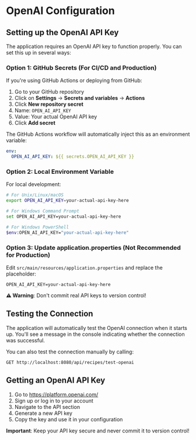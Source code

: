 # OpenAI Configuration

## Setting up the OpenAI API Key

The application requires an OpenAI API key to function properly. You can set this up in several ways:

### Option 1: GitHub Secrets (For CI/CD and Production)
If you're using GitHub Actions or deploying from GitHub:

1. Go to your GitHub repository
2. Click on **Settings** → **Secrets and variables** → **Actions**
3. Click **New repository secret**
4. Name: `OPEN_AI_API_KEY`
5. Value: Your actual OpenAI API key
6. Click **Add secret**

The GitHub Actions workflow will automatically inject this as an environment variable:
```yaml
env:
  OPEN_AI_API_KEY: ${{ secrets.OPEN_AI_API_KEY }}
```

### Option 2: Local Environment Variable
For local development:

```bash
# For Unix/Linux/macOS
export OPEN_AI_API_KEY=your-actual-api-key-here

# For Windows Command Prompt
set OPEN_AI_API_KEY=your-actual-api-key-here

# For Windows PowerShell
$env:OPEN_AI_API_KEY="your-actual-api-key-here"
```

### Option 3: Update application.properties (Not Recommended for Production)
Edit `src/main/resources/application.properties` and replace the placeholder:

```properties
OPEN_AI_API_KEY=your-actual-api-key-here
```

**⚠️ Warning**: Don't commit real API keys to version control!

## Testing the Connection

The application will automatically test the OpenAI connection when it starts up. You'll see a message in the console indicating whether the connection was successful.

You can also test the connection manually by calling:
```
GET http://localhost:8080/api/recipes/test-openai
```

## Getting an OpenAI API Key

1. Go to https://platform.openai.com/
2. Sign up or log in to your account
3. Navigate to the API section
4. Generate a new API key
5. Copy the key and use it in your configuration

**Important**: Keep your API key secure and never commit it to version control!
